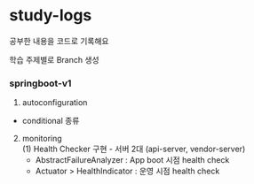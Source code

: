 # study-logs
공부한 내용을 코드로 기록해요 

학습 주제별로 Branch 생성

### springboot-v1 
1. autoconfiguration  
  - conditional 종류

2. monitoring<br>
   (1) Health Checker 구현 - 서버 2대 (api-server, vendor-server)
      - AbstractFailureAnalyzer : App boot 시점 health check
      - Actuator > HealthIndicator : 운영 시점 health check

